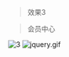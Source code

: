 >效果3

>会员中心

![3](http://upload-images.jianshu.io/upload_images/1126761-7e4f8fc1a54adc4c.jpg?imageMogr2/auto-orient/strip%7CimageView2/2/w/1240)
![jquery.gif](http://upload-images.jianshu.io/upload_images/1126761-b68dff5969fe9e8d.gif?imageMogr2/auto-orient/strip)
